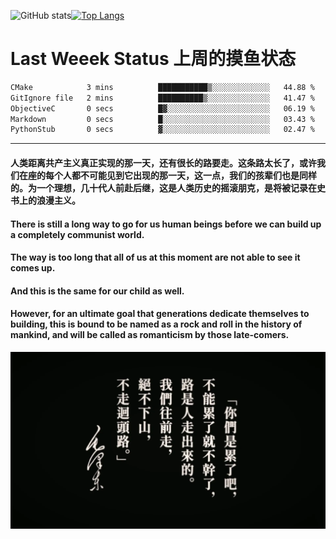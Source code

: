 ![GitHub stats](https://github-readme-stats.vercel.app/api?username=Mundanity-fc&hide=stars&count_private=true&show_icons=true&theme=prussian)[![Top Langs](https://github-readme-stats.vercel.app/api/top-langs/?username=Mundanity-fc&hide=javascript,html,css,blade&layout=compact&theme=prussian)](https://github.com/anuraghazra/github-readme-stats)

# Last Weeek Status 上周的摸鱼状态
<!--START_SECTION:waka-->

```txt
CMake            3 mins          ███████████▒░░░░░░░░░░░░░   44.88 %
GitIgnore file   2 mins          ██████████▒░░░░░░░░░░░░░░   41.47 %
ObjectiveC       0 secs          █▓░░░░░░░░░░░░░░░░░░░░░░░   06.19 %
Markdown         0 secs          █░░░░░░░░░░░░░░░░░░░░░░░░   03.43 %
PythonStub       0 secs          ▓░░░░░░░░░░░░░░░░░░░░░░░░   02.47 %
```

<!--END_SECTION:waka-->

---

#### 人类距离共产主义真正实现的那一天，还有很长的路要走。这条路太长了，或许我们在座的每个人都不可能见到它出现的那一天，这一点，我们的孩辈们也是同样的。为一个理想，几十代人前赴后继，这是人类历史的摇滚朋克，是将被记录在史书上的浪漫主义。

#### There is still a long way to go for us human beings before we can build up a completely communist world.
#### The way is too long that all of us at this moment are not able to see it comes up.
#### And this is the same for our child as well.
#### However, for an ultimate goal that generations dedicate themselves to building, this is bound to be named as a rock and roll in the history of mankind, and will be called as romanticism by those late-comers.

![HeSays](./HeSays.webp)

